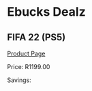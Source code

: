 
# Ebucks Dealz
## FIFA 22 (PS5)
[Product Page](https://www.ebucks.com/web/shop/productSelected.do?prodId=1222849449&catId=1233325618)

Price: R1199.00

Savings: 


	
